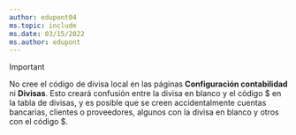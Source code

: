 ```yaml
---
author: edupont04
ms.topic: include
ms.date: 03/15/2022
ms.author: edupont
---
```

> [!Important]
> No cree el código de divisa local en las páginas **Configuración contabilidad** ni **Divisas**. Esto creará confusión entre la divisa en blanco y el código $ en la tabla de divisas, y es posible que se creen accidentalmente cuentas bancarias, clientes o proveedores, algunos con la divisa en blanco y otros con el código $.